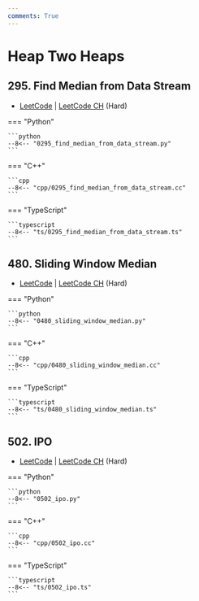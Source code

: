```yaml
---
comments: True
---
```


# Heap Two Heaps

## 295. Find Median from Data Stream

-  [LeetCode](https://leetcode.com/problems/find-median-from-data-stream/) | [LeetCode CH](https://leetcode.cn/problems/find-median-from-data-stream/) (Hard)

=== "Python"

    ```python
    --8<-- "0295_find_median_from_data_stream.py"
    ```

=== "C++"

    ```cpp
    --8<-- "cpp/0295_find_median_from_data_stream.cc"
    ```

=== "TypeScript"

    ```typescript
    --8<-- "ts/0295_find_median_from_data_stream.ts"
    ```

## 480. Sliding Window Median

-  [LeetCode](https://leetcode.com/problems/sliding-window-median/) | [LeetCode CH](https://leetcode.cn/problems/sliding-window-median/) (Hard)

=== "Python"

    ```python
    --8<-- "0480_sliding_window_median.py"
    ```

=== "C++"

    ```cpp
    --8<-- "cpp/0480_sliding_window_median.cc"
    ```

=== "TypeScript"

    ```typescript
    --8<-- "ts/0480_sliding_window_median.ts"
    ```

## 502. IPO

-  [LeetCode](https://leetcode.com/problems/ipo/) | [LeetCode CH](https://leetcode.cn/problems/ipo/) (Hard)

=== "Python"

    ```python
    --8<-- "0502_ipo.py"
    ```

=== "C++"

    ```cpp
    --8<-- "cpp/0502_ipo.cc"
    ```

=== "TypeScript"

    ```typescript
    --8<-- "ts/0502_ipo.ts"
    ```
